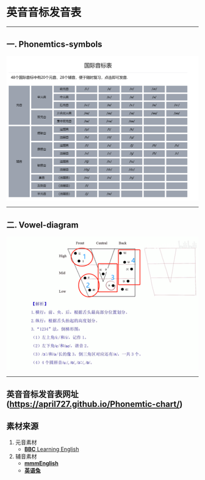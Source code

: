 # 英音音标发音表
---

## 一. Phonemtics-symbols

![Phonemtics-symbols](./docs/images/Phonemtic-symbols.png)


-------------------------
## 二. Vowel-diagram
![Vowel-diagram](./docs/images/Vowel-diagram.png)

-----------------------

## 英音音标发音表网址(https://april727.github.io/Phonemtic-chart/)




## 素材来源

1. 元音素材
	- [**BBC** Learning English](https://www.youtube.com/watch?v=TNFKG0yvDx4&list=PLD6B222E02447DC07)
2. 辅音素材
	- [**mmmEnglish**](https://www.youtube.com/watch?v=n4NVPg2kHv4)
	- [**英语兔**](https://www.bilibili.com/video/BV1vi4y1C73C/?spm_id_from=333.788.recommend_more_video.8&vd_source=98badb5f3f8dc80b4aaf167083a844d7)
	
